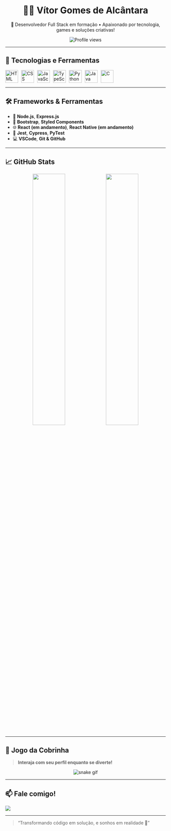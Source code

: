 <h1 align="center">👨‍💻 Vítor Gomes de Alcântara</h1>

<p align="center">
  🚀 Desenvolvedor Full Stack em formação • Apaixonado por tecnologia, games e soluções criativas!
</p>

<p align="center">
  <img src="https://komarev.com/ghpvc/?username=vitorBud&style=flat-square&color=blue" alt="Profile views" />
</p>

---

## 🧰 Tecnologias e Ferramentas

<div style="display: flex; gap: 10px;">
  <img src="https://cdn.jsdelivr.net/gh/devicons/devicon/icons/html5/html5-original.svg" height="40" alt="HTML" />
  <img src="https://cdn.jsdelivr.net/gh/devicons/devicon/icons/css3/css3-original.svg" height="40" alt="CSS" />
  <img src="https://cdn.jsdelivr.net/gh/devicons/devicon/icons/javascript/javascript-original.svg" height="40" alt="JavaScript" />
  <img src="https://cdn.jsdelivr.net/gh/devicons/devicon/icons/typescript/typescript-original.svg" height="40" alt="TypeScript" />
  <img src="https://cdn.jsdelivr.net/gh/devicons/devicon/icons/python/python-original.svg" height="40" alt="Python" />
  <img src="https://cdn.jsdelivr.net/gh/devicons/devicon/icons/java/java-original.svg" height="40" alt="Java" />
  <img src="https://cdn.jsdelivr.net/gh/devicons/devicon/icons/c/c-original.svg" height="40" alt="C" />
</div>

---

## 🛠️ Frameworks & Ferramentas

- 🔧 **Node.js**, **Express.js**
- 💅 **Bootstrap**, **Styled Components**
- 🌐 **React (em andamento)**, **React Native (em andamento)**
- 🧪 **Jest**, **Cypress**, **PyTest**
- 💻 **VSCode**, **Git & GitHub**

---

## 📈 GitHub Stats

<p align="center">
  <img width="45%" src="https://github-readme-stats.vercel.app/api?username=vitorBud&show_icons=true&theme=radical" />
  <img width="45%" src="https://github-readme-stats.vercel.app/api/top-langs/?username=vitorBud&layout=compact&theme=radical" />
</p>

---

## 🐍 Jogo da Cobrinha

> **Interaja com seu perfil enquanto se diverte!**

<p align="center">
  <img src="https://github.com/vitorBud/vitorBud/blob/output/github-contribution-grid-snake.svg" alt="snake gif" />
</p>


---

## 📫 Fale comigo!

<a href="mailto:vitor.probem@gmail.com">
  <img src="https://img.shields.io/badge/-vitor.probem@gmail.com-D14836?style=for-the-badge&logo=gmail&logoColor=white" />
</a>

---

> “Transformando código em solução, e sonhos em realidade 🚀”
